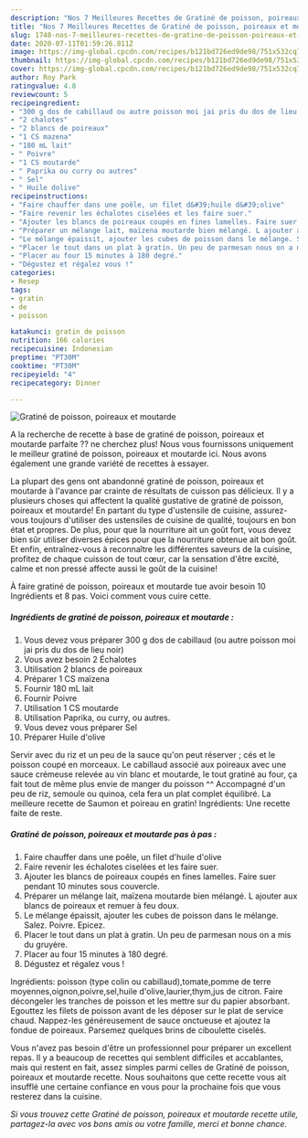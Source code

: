 ```yaml
---
description: "Nos 7 Meilleures Recettes de Gratiné de poisson, poireaux et moutarde"
title: "Nos 7 Meilleures Recettes de Gratiné de poisson, poireaux et moutarde"
slug: 1748-nos-7-meilleures-recettes-de-gratine-de-poisson-poireaux-et-moutarde
date: 2020-07-11T01:59:26.811Z
image: https://img-global.cpcdn.com/recipes/b121bd726ed9de98/751x532cq70/gratine-de-poisson-poireaux-et-moutarde-photo-principale-de-la-recette.jpg
thumbnail: https://img-global.cpcdn.com/recipes/b121bd726ed9de98/751x532cq70/gratine-de-poisson-poireaux-et-moutarde-photo-principale-de-la-recette.jpg
cover: https://img-global.cpcdn.com/recipes/b121bd726ed9de98/751x532cq70/gratine-de-poisson-poireaux-et-moutarde-photo-principale-de-la-recette.jpg
author: Roy Park
ratingvalue: 4.8
reviewcount: 5
recipeingredient:
- "300 g dos de cabillaud ou autre poisson moi jai pris du dos de lieu noir"
- "2 chalotes"
- "2 blancs de poireaux"
- "1 CS mazena"
- "180 mL lait"
- " Poivre"
- "1 CS moutarde"
- " Paprika ou curry ou autres"
- " Sel"
- " Huile dolive"
recipeinstructions:
- "Faire chauffer dans une poêle, un filet d&#39;huile d&#39;olive"
- "Faire revenir les échalotes ciselées et les faire suer."
- "Ajouter les blancs de poireaux coupés en fines lamelles. Faire suer pendant 10 minutes sous couvercle."
- "Préparer un mélange lait, maïzena moutarde bien mélangé. L ajouter aux blancs de poireaux et remuer à feu doux."
- "Le mélange épaissit, ajouter les cubes de poisson dans le mélange. Salez. Poivre. Epicez."
- "Placer le tout dans un plat à gratin. Un peu de parmesan nous on a mis du gruyère."
- "Placer au four 15 minutes à 180 degré."
- "Dégustez et régalez vous !"
categories:
- Resep
tags:
- gratin
- de
- poisson

katakunci: gratin de poisson 
nutrition: 166 calories
recipecuisine: Indonesian
preptime: "PT30M"
cooktime: "PT30M"
recipeyield: "4"
recipecategory: Dinner

---
```



![Gratiné de poisson, poireaux et moutarde](https://img-global.cpcdn.com/recipes/b121bd726ed9de98/751x532cq70/gratine-de-poisson-poireaux-et-moutarde-photo-principale-de-la-recette.jpg)

A la recherche de recette à base de gratiné de poisson, poireaux et moutarde parfaite ?? ne cherchez plus! Nous vous fournissons uniquement le meilleur gratiné de poisson, poireaux et moutarde ici. Nous avons également une grande variété de recettes à essayer.

La plupart des gens ont abandonné gratiné de poisson, poireaux et moutarde à l'avance par crainte de résultats de cuisson pas délicieux. Il y a plusieurs choses qui affectent la qualité gustative de gratiné de poisson, poireaux et moutarde! En partant du type d'ustensile de cuisine, assurez-vous toujours d'utiliser des ustensiles de cuisine de qualité, toujours en bon état et propres. De plus, pour que la nourriture ait un goût fort, vous devez bien sûr utiliser diverses épices pour que la nourriture obtenue ait bon goût. Et enfin, entraînez-vous à reconnaître les différentes saveurs de la cuisine, profitez de chaque cuisson de tout cœur, car la sensation d'être excité, calme et non pressé affecte aussi le goût de la cuisine!

<!--inarticleads1-->

À faire gratiné de poisson, poireaux et moutarde tue avoir besoin 10 Ingrédients et 8 pas. Voici comment vous cuire cette.

##### Ingrédients de gratiné de poisson, poireaux et moutarde :

1. Vous devez vous préparer 300 g dos de cabillaud (ou autre poisson moi jai pris du dos de lieu noir)
1. Vous avez besoin 2 Échalotes
1. Utilisation 2 blancs de poireaux
1. Préparer 1 CS maïzena
1. Fournir 180 mL lait
1. Fournir  Poivre
1. Utilisation 1 CS moutarde
1. Utilisation  Paprika, ou curry, ou autres.
1. Vous devez vous préparer  Sel
1. Préparer  Huile d&#39;olive


Servir avec du riz et un peu de la sauce qu&#39;on peut réserver ; cés et le poisson coupé en morceaux. Le cabillaud associé aux poireaux avec une sauce crémeuse relevée au vin blanc et moutarde, le tout gratiné au four, ça fait tout de même plus envie de manger du poisson ^^ Accompagné d&#39;un peu de riz, semoule ou quinoa, cela fera un plat complet équilibré. La meilleure recette de Saumon et poireau en gratin! Ingrédients: Une recette faite de reste. 

<!--inarticleads2-->

##### Gratiné de poisson, poireaux et moutarde pas à pas :

1. Faire chauffer dans une poêle, un filet d&#39;huile d&#39;olive
1. Faire revenir les échalotes ciselées et les faire suer.
1. Ajouter les blancs de poireaux coupés en fines lamelles. Faire suer pendant 10 minutes sous couvercle.
1. Préparer un mélange lait, maïzena moutarde bien mélangé. L ajouter aux blancs de poireaux et remuer à feu doux.
1. Le mélange épaissit, ajouter les cubes de poisson dans le mélange. Salez. Poivre. Epicez.
1. Placer le tout dans un plat à gratin. Un peu de parmesan nous on a mis du gruyère.
1. Placer au four 15 minutes à 180 degré.
1. Dégustez et régalez vous !


Ingrédients: poisson (type colin ou cabillaud),tomate,pomme de terre moyennes,oignon,poivre,sel,huile d&#39;olive,laurier,thym,jus de citron. Faire décongeler les tranches de poisson et les mettre sur du papier absorbant. Egouttez les filets de poisson avant de les déposer sur le plat de service chaud. Nappez-les généreusement de sauce onctueuse et ajoutez la fondue de poireaux. Parsemez quelques brins de ciboulette ciselés. 

<!--inarticleads1-->

<p>
Vous n'avez pas besoin d'être un professionnel pour préparer un excellent repas. Il y a beaucoup de recettes qui semblent difficiles et accablantes, mais qui restent en fait, assez simples parmi celles de Gratiné de poisson, poireaux et moutarde recette. Nous souhaitons que cette recette vous ait insufflé une certaine confiance en vous pour la prochaine fois que vous resterez dans la cuisine.
</p>

<p>
<i>Si vous trouvez cette Gratiné de poisson, poireaux et moutarde recette utile, partagez-la avec vos bons amis ou votre famille, merci et bonne chance.</i>
</p>
